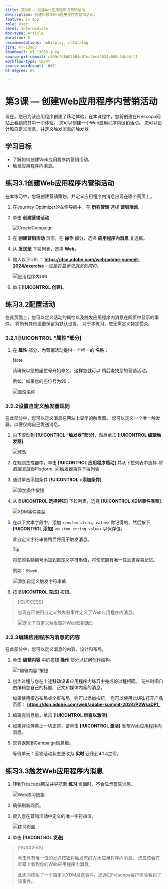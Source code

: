 ```yaml
---
title: 第3课 — 创建Web应用程序内营销活动
description: 创建和触发Web应用程序内营销活动。
feature: In App
role: User
level: Intermediate
doc-type: Article
duration: 0
recommendations: noDisplay, noCatalog
jira: KT-13983
thumbnail: KT-13983.jpeg
source-git-commit: c509c768d07984d07ed2ec65634e000c54bb6ff1
workflow-type: tm+mt
source-wordcount: '660'
ht-degree: 0%

---
```




# 第3课 — 创建Web应用程序内营销活动

现在，您已为该应用程序创建了移动体验，在本课程中，您将创建在Fréscopa网站上看到的其中一个体验。 您可以创建一个Web应用程序内促销活动。 您可以设计和自定义消息，并定义触发消息的触发器。

## 学习目标

* 了解如何创建Web应用程序内营销活动。
* 触发应用程序内消息。

## 练习3.1创建Web应用程序内营销活动

在本练习中，您将创建营销策划，并定义应用程序内消息出现在哪个网页上。

1. 在Journey Optimizer的左侧导航中，在 **历程管理** 选择 **营销活动**.

1. 单击 **创建营销活动**.

   ![CreateCampaign](/help/summit/l820-lab-workbook/assets/4-1-create-campaign.png)

1. 在 **创建营销活动** 页面，在 **操作** 部分，选择 **应用程序内消息** 复选框。

1. 从 **发送至** 下拉列表，选择 **Web。**

1. 输入以下URL： **https://dsn.adobe.com/web/adobe-summit-2024/exercise** - *这是将显示您消息的网页。*

   ![应用程序内URL](/help/summit/l820-lab-workbook/assets/4-1-1-in-app-url.png)

1. 单击&#x200B;**[!UICONTROL 创建]**。

## 练习3.2配置活动

在此页面上，您可以定义活动的属性以及触发应用程序内消息在网页中显示的事件。 将所有其他设置保留为默认设置。 对于本练习，您无需定义特定受众。

### 3.2.1 [!UICONTROL “属性”部分]

1. 在 **属性** 部分，为营销活动提供一个唯一的 **名称**：

   >[!NOTE]
   > 请确保以您的座位号开始命名，这样您就可以
   > 稍后查找您的营销活动。
   > 
   > 例如，如果您的座位号为99： 
   >
   > ![属性名称](/help/summit/l820-lab-workbook/assets/4-1-2-properties-name.png)


### 3.2.2设置自定义触发器规则

在此部分中，您可以定义消息在网站上显示的触发器。 您可以定义一个唯一触发器，以便仅向自己发送消息。

1. 向下滚动到 **[!UICONTROL “触发器”部分]**，然后单击 **[!UICONTROL 编辑触发器]**.

   ![修改](/help/summit/l820-lab-workbook/assets/3-2-1-2-edit-triggers.png)

1. 在规则生成器中，单击 **[!UICONTROL 应用程序启动]** 并从下拉列表中选择  *将数据发送到Platform*.
   ![触发器事件下拉列表](/help/summit/l820-lab-workbook/assets/trigger-drop-down-sent-to-platform.png)

1. 通过单击添加条件 **[!UICONTROL +添加条件]**.

   ![添加条件按钮](/help/summit/l820-lab-workbook/assets/3-2-1-3-add-condition.png)

1. 从 **[!UICONTROL 选择特征]** 下拉列表，选择 **[!UICONTROL XDM事件类型]**.

   ![XDM事件类型](/help/summit/l820-lab-workbook/assets/4-1-2-dropdown-xdm-event.png)


1. 在以下文本字段中，添加 *`<custom string value>`* 你记得的，然后按下 **[!UICONTROL 添加]** `<custom string value>` 以保存值。

   此自定义字符串值稍后将用于触发消息。

   >[!TIP]
   > 将您的名额编号添加到自定义字符串值，将使您拥有唯一性且更容易记忆。
   > 
   > 例如：`99web`
   > 

   ![添加自定义触发字符串值](/help/summit/l820-lab-workbook/assets/4-1-2-add-custom-trigger-dropdown.png)

1. 按 **[!UICONTROL 完成]** 按钮。

>[!SUCCESS]
>
>您现在已使用自定义触发器事件定义了Web应用程序内消息。
>
>![定义了自定义触发器的Web营销活动](/help/summit/l820-lab-workbook/assets/4-1-2-2-web-campaign-with-custom-trigger.png)


### 3.2.3编辑应用程序内消息的内容

在此部分中，您可以定义消息的内容、设计和布局。

1. 单击 **编辑内容** 中的按钮 **操作** 部分以访问创作结构。

   ![“编辑内容”按钮](/help/summit/l820-lab-workbook/assets/3-1-3-1-edit-content-button.png)

1. 创作过程与您在上述移动设备应用程序内练习中完成的过程相同。 花些时间自由编辑您自己的标题、正文和媒体内容的消息。

   如果使用模态布局或全屏布局，则可以添加按钮。 您可以使用此URL打开产品页面： **https://dsn.adobe.com/web/adobe-summit-2024/P2WsaDPf_**

1. 编辑完消息后，单击 **[!UICONTROL 审查以激活]**.

1. 如果评论屏幕上一切正常，请单击 **[!UICONTROL 激活]** 发布Web应用程序内消息。

1. 您将返回到Campaign信息板。

   等待单元：营销活动状态更改为 **实时** 迁移到4.1.4之前。

## 练习3.3触发Web应用程序内消息

1. 转到Fréscopa网站并导航至 **练习** 页面时，不会显示警告消息。

   ![Web练习链接](/help/summit/l820-lab-workbook/assets/4-2-frescopa-web-exercise-link.png)

1. 确保刷新网页。

1. 键入您在营销活动中定义的唯一字符串值。

   ![练习页面](/help/summit/l820-lab-workbook/assets/4-2-exercise-page.png)

1. 单击 **[!UICONTROL 发送]**.

>[!SUCCESS]
>
>单击具有唯一值的发送按钮将触发您的Web应用程序内消息。 您应该会在屏幕上看到您的Web应用程序内消息。
>
>此练习模拟了一个自定义XDM发送事件，您通过Fréscopa客户体验看到了该事件。
